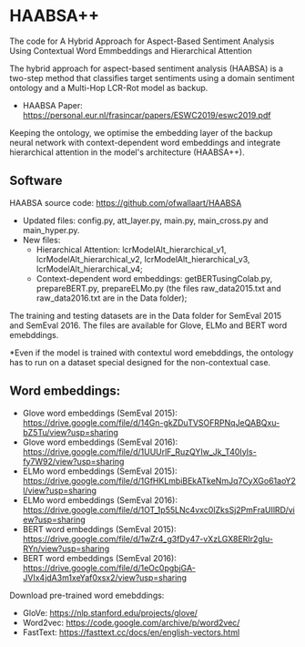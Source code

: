 # HAABSA++
The code for A Hybrid Approach for Aspect-Based Sentiment Analysis Using Contextual Word Emmbeddings and Hierarchical Attention

The hybrid approach for aspect-based sentiment analysis (HAABSA) is a two-step method that classifies target sentiments using a domain sentiment ontology and a Multi-Hop LCR-Rot model as backup.
 - HAABSA Paper: https://personal.eur.nl/frasincar/papers/ESWC2019/eswc2019.pdf
 
 Keeping the ontology, we optimise the embedding layer of the backup neural network with context-dependent word embeddings and integrate hierarchical attention in the model's architecture (HAABSA++).
 
 ## Software
HAABSA source code: https://github.com/ofwallaart/HAABSA 
- Updated files: config.py, att_layer.py, main.py, main_cross.py and main_hyper.py.
- New files: 
  - Hierarchical Attention: lcrModelAlt_hierarchical_v1, lcrModelAlt_hierarchical_v2, lcrModelAlt_hierarchical_v3, lcrModelAlt_hierarchical_v4;
  - Context-dependent word embeddings: getBERTusingColab.py, prepareBERT.py, prepareELMo.py (the files raw_data2015.txt and raw_data2016.txt are in the Data folder);

The training and testing datasets are in the Data folder for SemEval 2015 and SemEval 2016. The files are available for Glove, ELMo and BERT word emebddings. 

*Even if the model is trained with contextul word emebddings, the ontology has to run on a dataset special designed for the non-contextual case.
  
 ## Word embeddings:
 - Glove word embeddings (SemEval 2015): https://drive.google.com/file/d/14Gn-gkZDuTVSOFRPNqJeQABQxu-bZ5Tu/view?usp=sharing
 - Glove word embeddings (SemEval 2016): https://drive.google.com/file/d/1UUUrlF_RuzQYIw_Jk_T40IyIs-fy7W92/view?usp=sharing
 - ELMo word embeddings (SemEval 2015): https://drive.google.com/file/d/1GfHKLmbiBEkATkeNmJq7CyXGo61aoY2l/view?usp=sharing
 - ELMo word embeddings (SemEval 2016): https://drive.google.com/file/d/1OT_1p55LNc4vxc0IZksSj2PmFraUIlRD/view?usp=sharing
 - BERT word embeddings (SemEval 2015): https://drive.google.com/file/d/1wZr4_g3fDy47-vXzLGX8ERIr2gIu-RYn/view?usp=sharing
 - BERT word embeddings (SemEval 2016): https://drive.google.com/file/d/1eOc0pgbjGA-JVIx4jdA3m1xeYaf0xsx2/view?usp=sharing
 
Download pre-trained word emebddings: 
- GloVe: https://nlp.stanford.edu/projects/glove/
- Word2vec: https://code.google.com/archive/p/word2vec/
- FastText: https://fasttext.cc/docs/en/english-vectors.html
